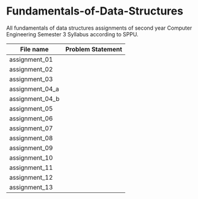 # Fundamentals-of-Data-Structures

All fundamentals of data structures assignments of second year Computer Engineering Semester 3 Syllabus according to SPPU.

| File name | Problem Statement |
|-----|-----|
|assignment_01||
|assignment_02||
|assignment_03||
|assignment_04_a||
|assignment_04_b||
|assignment_05||
|assignment_06||
|assignment_07||
|assignment_08||
|assignment_09||
|assignment_10||
|assignment_11||
|assignment_12||
|assignment_13||
